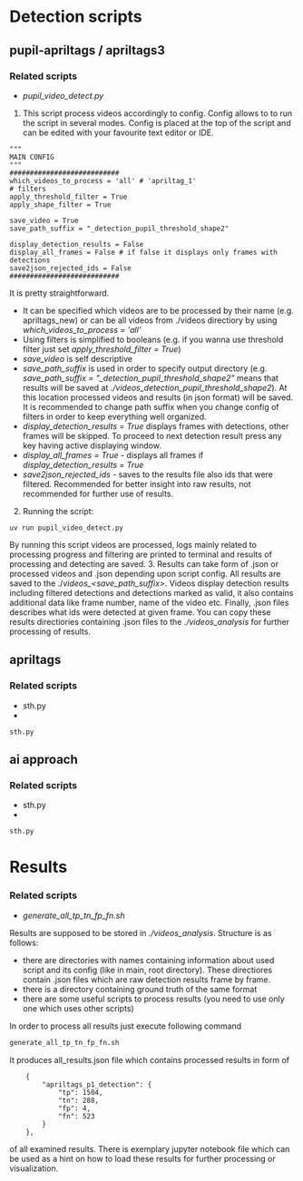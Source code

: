 # Detection scripts

## pupil-apriltags / apriltags3

### Related scripts
- *pupil_video_detect.py*

1. This script process videos accordingly to config. Config allows to to run the script in several modes. Config is placed at the top of the script and can be edited with your favourite text editor or IDE.
```
"""
MAIN CONFIG
"""
###########################
which_videos_to_process = 'all' # 'apriltag_1'
# filters
apply_threshold_filter = True
apply_shape_filter = True

save_video = True
save_path_suffix = "_detection_pupil_threshold_shape2"

display_detection_results = False
display_all_frames = False # if false it displays only frames with detections
save2json_rejected_ids = False
###########################
```
It is pretty straightforward. 
- It can be specified which videos are to be processed by their name (e.g. apriltags_new) or can be all videos from ./videos directiory by using *which_videos_to_process = 'all'*
- Using filters is simplified to booleans (e.g. if you wanna use threshold filter just set *apply_threshold_filter = True*)
- *save_video* is self descriptive
- *save_path_suffix* is used in order to specify output directory (e.g. *save_path_suffix = "_detection_pupil_threshold_shape2"* means that results will be saved at *./videos_detection_pupil_threshold_shape2*). At this location processed videos and results (in json format) will be saved. It is recommended to change path suffix when you change config of filters in order to keep everything well organized.
- *display_detection_results = True*  displays frames with detections, other frames will be skipped. To proceed to next detection result press any key having active displaying window.
- *display_all_frames = True* - displays all frames if *display_detection_results = True*
- *save2json_rejected_ids* - saves to the results file also ids that were filtered. Recommended for better insight into raw results, not recommended for further use of results.
2. Running the script:
```
uv run pupil_video_detect.py
```
By running this script videos are processed, logs mainly related to processing progress and filtering are printed to terminal and results of processing and detecting are saved.
3. Results can take form of .json or processed videos and .json depending upon script config. All results are saved to the ./*videos_<save_path_suffix>*. Videos display detection results including filtered detections and detections marked as valid, it also contains additional data like frame number, name of the video etc. Finally, .json files describes what ids were detected at given frame.
You can copy these results directiories containing .json files to the *./videos_analysis* for further processing of results.
## apriltags

### Related scripts
- sth.py
- 
```
sth.py
```

## ai approach

### Related scripts
- sth.py
- 
```
sth.py
```
# Results
### Related scripts
- *generate_all_tp_tn_fp_fn.sh*

Results are supposed to be stored in *./videos_analysis*. Structure is as follows:
- there are directories with names containing information about used script and its config (like in main, root directory). These directiores contain .json files which are raw detection results frame by frame.
- there is a directory containing ground truth of the same format
- there are some useful scripts to process results (you need to use only one which uses other scripts)

In order to process all results just execute following command
```bash
generate_all_tp_tn_fp_fn.sh
```
It produces all_results.json file which contains processed results in form of 
```
    {
        "apriltags_p1_detection": {
            "tp": 1504,
            "tn": 288,
            "fp": 4,
            "fn": 523
        }
    },
```
of all examined results. There is exemplary jupyter notebook file which can be used as a hint on how to load these results for further processing or visualization.